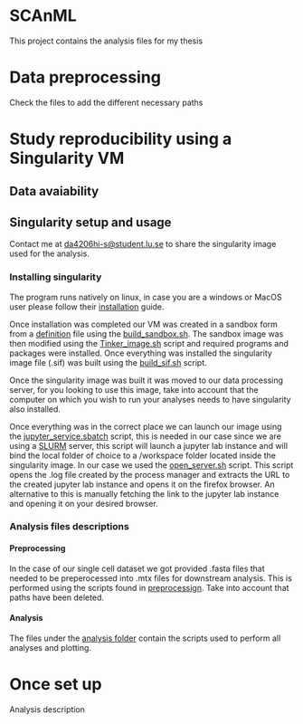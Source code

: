 SCAnML
===
This project contains the analysis files for my thesis


Data preprocessing
=== 

Check the files to add the different necessary paths


Study reproducibility using a Singularity VM
===
Data avaiability
---

Singularity setup and usage
---
Contact me at [da4206hi-s@student.lu.se](da4206hi-s@student.lu.se) to share the singularity image used for the analysis.
### Installing singularity
The program runs natively on linux, in case you are a windows or MacOS user please follow their
 [installation](https://sylabs.io/guides/3.0/user-guide/installation.html#) guide.

Once installation was completed our VM was created in a sandbox form from a [definition](./src/Singularity/image.def) 
file using the [build_sandbox.sh](./src/Singularity/build_sandbox.sh). The sandbox image was then modified using the 
[Tinker_image.sh](./src/Singularity/tinker_image.sh) script and required programs and packages were installed. Once 
everything was installed the singularity image file (.sif) was built using the [build_sif.sh](./src/Singularity/build_sif.sh) 
script.

Once the singularity image was built it was moved to our data processing server, for you looking to use this image, take 
into account that the computer on which you wish to run your analyses needs to have singularity also installed.

Once everything was in the correct place we can launch our image using the 
[jupyter_service.sbatch](./src/Singularity/jupyter_service.sbatch) script, this is needed in our case since we are using
a [SLURM](https://slurm.schedmd.com/documentation.html) server, this script will launch a jupyter lab instance and will 
bind the local folder of choice to a /workspace folder located inside the singularity image. 
In our case we used the [open_server.sh](./src/Singularity/open_server.sh)
script. This script opens the .log file created by the process manager and extracts the URL to the created jupyter lab instance and opens it on the firefox browser.
An alternative to this is manually fetching the link to the jupyter lab instance and opening it on your desired browser.

### Analysis files descriptions
#### Preprocessing
In the case of our single cell dataset we got provided .fasta files that needed to be preperocessed into .mtx files for 
downstream analysis. This is performed using the scripts found in [preprocessign](./src/preprocessing). Take into account
that paths have been deleted. 
#### Analysis
The files under the [analysis folder](./src/analysis) contain the scripts used to perform all analyses and plotting.


# Once set up
Analysis description